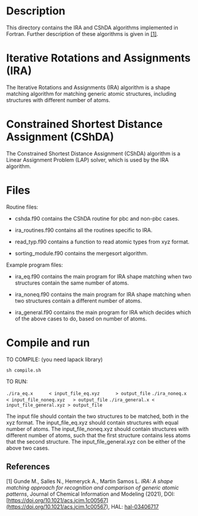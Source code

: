# Description
This directory contains the IRA and CShDA algorithms implemented in Fortran.
Further description of these algorithms is given in [[1]](#1). 

# Iterative Rotations and Assignments (IRA)
The Iterative Rotations and Assignments (IRA) algorithm is a shape matching
algorithm for matching generic atomic structures, including structures with
different number of atoms.

# Constrained Shortest Distance Assignment (CShDA)
The Constrained Shortest Distance Assignment (CShDA) algorithm is a Linear
Assignment Problem (LAP) solver, which is used by the IRA algorithm. 

# Files
Routine files:
 - cshda.f90 contains the CShDA routine for pbc and non-pbc cases.

 - ira_routines.f90 contains all the routines specific to IRA.

 - read_typ.f90 contains a function to read atomic types from xyz format.

 - sorting_module.f90 contains the mergesort algorithm.

Example program files:
 - ira_eq.f90 contains the main program for IRA shape matching when two
   structures contain the same number of atoms.

 - ira_noneq.f90 contains the main program for IRA shape matching when two
   structures contain a different number of atoms.

 - ira_general.f90 contains the main program for IRA which decides which of the
   above cases to do, based on number of atoms.

# Compile and run
TO COMPILE: (you need lapack library)

   `sh compile.sh`


TO RUN:

   `./ira_eq.x      < input_file_eq.xyz      > output_file`
   `./ira_noneq.x   < input_file_noneq.xyz   > output_file`
   `./ira_general.x < input_file_general.xyz > output_file`

The input file should contain the two structures to be matched, both in the xyz
format. The input_file_eq.xyz should contain structures with equal number of
atoms. The input_file_noneq.xyz should contain structures with different number
of atoms, such that the first structure contains less atoms that the second
structure. The input_file_general.xyz con be either of the above two cases.


## References
<a id="1">[1]</a> 
Gunde M., Salles N., Hemeryck A., Martin Samos L.
*IRA: A shape matching approach for recognition and comparison of generic atomic patterns*,
Journal of Chemical Information and Modeling (2021), DOI: [https://doi.org/10.1021/acs.jcim.1c00567](https://doi.org/10.1021/acs.jcim.1c00567), HAL: [hal-03406717](https://hal.laas.fr/hal-03406717)

